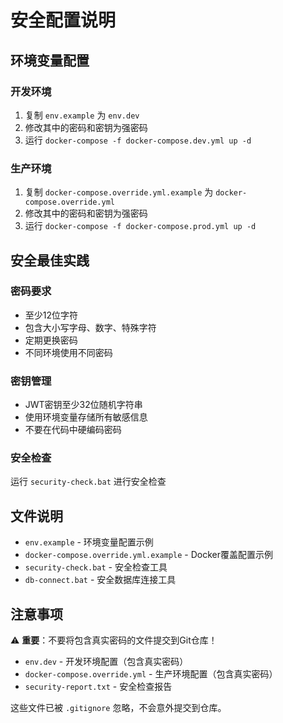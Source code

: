 # 安全配置说明

## 环境变量配置

### 开发环境
1. 复制 `env.example` 为 `env.dev`
2. 修改其中的密码和密钥为强密码
3. 运行 `docker-compose -f docker-compose.dev.yml up -d`

### 生产环境
1. 复制 `docker-compose.override.yml.example` 为 `docker-compose.override.yml`
2. 修改其中的密码和密钥为强密码
3. 运行 `docker-compose -f docker-compose.prod.yml up -d`

## 安全最佳实践

### 密码要求
- 至少12位字符
- 包含大小写字母、数字、特殊字符
- 定期更换密码
- 不同环境使用不同密码

### 密钥管理
- JWT密钥至少32位随机字符串
- 使用环境变量存储所有敏感信息
- 不要在代码中硬编码密码

### 安全检查
运行 `security-check.bat` 进行安全检查

## 文件说明

- `env.example` - 环境变量配置示例
- `docker-compose.override.yml.example` - Docker覆盖配置示例
- `security-check.bat` - 安全检查工具
- `db-connect.bat` - 安全数据库连接工具

## 注意事项

⚠️ **重要**：不要将包含真实密码的文件提交到Git仓库！

- `env.dev` - 开发环境配置（包含真实密码）
- `docker-compose.override.yml` - 生产环境配置（包含真实密码）
- `security-report.txt` - 安全检查报告

这些文件已被 `.gitignore` 忽略，不会意外提交到仓库。
